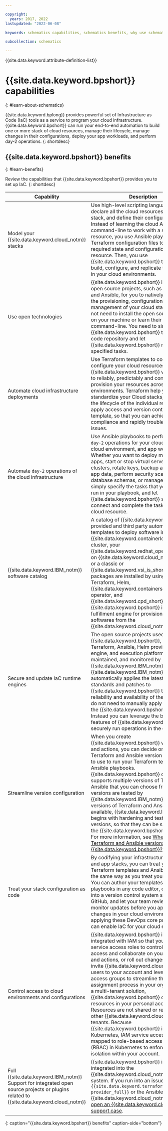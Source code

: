 ```yaml
---

copyright:
  years: 2017, 2022
lastupdated: "2022-06-08"

keywords: schematics capabilities, schematics benefits, why use schematics, capabilities

subcollection: schematics

---
```


{{site.data.keyword.attribute-definition-list}}

# {{site.data.keyword.bpshort}} capabilities 
{: #learn-about-schematics} 

{{site.data.keyword.bplong}} provides powerful set of Infrastructure as Code (IaC) tools as a service to program your cloud infrastructure. {{site.data.keyword.bpshort}} can run your end-to-end automation to build one or more stack of cloud resources, manage their lifecycle, manage changes in their configurations, deploy your app workloads, and perform day-2 operations.
{: shortdesc}

## {{site.data.keyword.bpshort}} benefits
{: #learn-benefits}

Review the capabilities that {{site.data.keyword.bpshort}} provides you to set up IaC.
{: shortdesc}

| Capability | Description |
|--------|-------------------------------|
|Model your {{site.data.keyword.cloud_notm}} stacks| Use high-level scripting languages to declare all the cloud resources in your stack, and define their configurations. Instead of learning the cloud API or command-line to work with a specific resource, you use Ansible playbooks and Terraform configuration files to specify the required state and configuration of a cloud resource. Then, you use {{site.data.keyword.bpshort}} to rapidly build, configure, and replicate the resources in your cloud environments.|
|Use open technologies | {{site.data.keyword.bpshort}} integrates open source projects, such as Terraform and Ansible, for you to natively automate the provisioning, configuration, and management of your cloud stacks. You do not need to install the open source projects on your machine or learn their API and command-line. You need to simply point {{site.data.keyword.bpshort}} to your IaC code repository and let {{site.data.keyword.bpshort}} run the specified tasks. |
|Automate cloud infrastructure deployments| Use Terraform templates to codify and configure your cloud resources, and use {{site.data.keyword.bpshort}} workspaces to reliably, predictably and consistently provision your resources across cloud environments. Terraform help you standardize your Cloud stacks, automate the lifecycle of the individual resource, and apply access and version control to the template, so that you can achieve compliance and rapidly troubleshoot the issues. |
|Automate `day-2` operations of the cloud infrastructure| Use Ansible playbooks to perform complex `day-2` operations for your cloud resources, cloud environment, and app workloads. Whether you want to deploy multitiered apps, start or stop virtual servers or clusters, rotate keys, backup and restore app data, perform security scans, manage database schemas, or manage users, simply specify the tasks that you want to run in your playbook, and let {{site.data.keyword.bpshort}} securely connect and complete the tasks on your cloud resource.|
|{{site.data.keyword.IBM_notm}} software catalog| A catalog of {{site.data.keyword.IBM_notm}} provided and third party automation templates to deploy software in your {{site.data.keyword.containerlong_notm}} cluster, your {{site.data.keyword.redhat_openshift_notm}} on {{site.data.keyword.cloud_notm}} cluster, or a classic or {{site.data.keyword.vsi_is_short}}. Software packages are installed by using the built-in Terraform, Helm, {{site.data.keyword.containershort}} operator, and {{site.data.keyword.cpd_short}} capabilities. {{site.data.keyword.bpshort}} is used as the fulfillment engine for provisioning these softwares from the {{site.data.keyword.cloud_notm}} Catalog.|
| Secure and update IaC runtime engines | The open source projects used by {{site.data.keyword.bpshort}}, namely  - Terraform, Ansible, Helm provisioning engine, and execution platform are tested, maintained, and monitored by {{site.data.keyword.IBM_notm}}. {{site.data.keyword.IBM_notm}} automatically applies the latest security standards and patches to {{site.data.keyword.bpshort}} to ensure reliability and availability of the service. You do not need to manually apply updates to the {{site.data.keyword.bpshort}} platform. Instead you can leverage the built-in features of {{site.data.keyword.bpshort}} to securely run operations in the cloud.|
| Streamline version configuration | When you create {{site.data.keyword.bpshort}} workspaces and actions, you can decide on the Terraform and Ansible version that you want to use to run your Terraform templates and Ansible playbooks. {{site.data.keyword.bpshort}} concurrently supports multiple versions of Terraform and Ansible that you can choose from. All versions are tested by {{site.data.keyword.IBM_notm}}. As new versions of Terraform and Ansible become available, {{site.data.keyword.IBM_notm}} begins with hardening and testing these versions, so that they can be supported in the {{site.data.keyword.bpshort}} platform. For more information, see [When are new Terraform and Ansible versions added to {{site.data.keyword.bpshort}}?](/docs/schematics?topic=schematics-faqs#new-versions). |
| Treat your stack configuration as code | By codifying your infrastructure, service and app stacks, you can treat your Terraform templates and Ansible playbooks the same way as you treat your app code. You can author your templates and playbooks in any code editor, check them into a version control system such as GitHub, and let your team review and monitor updates before you apply these changes in your cloud environment. By applying these DevOps core practices, you can enable IaC for your cloud environments. |
| Control access to cloud environments and configurations | {{site.data.keyword.bpshort}} is fully integrated with IAM so that you can use service access roles to control who can access and collaborate on your workspaces and actions, or roll out changes. You can invite {{site.data.keyword.cloud_notm}} users to your account and leverage IAM access groups to streamline the access assignment process in your organization. As a multi-tenant solution, {{site.data.keyword.bpshort}} creates all resources in your personal account. Resources are not shared or reused by other {{site.data.keyword.cloud_notm}} tenants. Because {{site.data.keyword.bpshort}} is built on Kubernetes, IAM service access roles are mapped to role-based access controls (RBAC) in Kubernetes to enforce resource isolation within your account.|
| Full {{site.data.keyword.IBM_notm}} Support for integrated open source projects or plugins related to {{site.data.keyword.cloud_notm}} | {{site.data.keyword.bpshort}} is fully integrated into the {{site.data.keyword.cloud_notm}} support system. If you run into an issue by using the `{{site.data.keyword.terraform-provider_full}}` or the Ansible modules for {{site.data.keyword.cloud_notm}}, you can [open an {{site.data.keyword.cloud_notm}} support case](/docs/get-support?topic=get-support-using-avatar#getting-support).|
{: caption="{{site.data.keyword.bpshort}} benefits" caption-side="bottom"}
